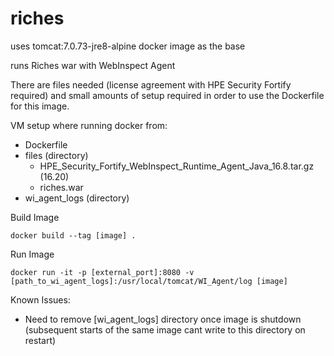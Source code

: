 # riches
uses tomcat:7.0.73-jre8-alpine docker image as the base

runs Riches war with WebInspect Agent

There are files needed (license agreement with HPE Security Fortify required) and small amounts of setup required in order to use the Dockerfile for this image.

VM setup where running docker from:
- Dockerfile
- files (directory)
  - HPE_Security_Fortify_WebInspect_Runtime_Agent_Java_16.8.tar.gz (16.20)
  - riches.war
- wi_agent_logs (directory)



Build Image
```
docker build --tag [image] .
```

Run Image 
```
docker run -it -p [external_port]:8080 -v [path_to_wi_agent_logs]:/usr/local/tomcat/WI_Agent/log [image]
```

Known Issues:
- Need to remove [wi_agent_logs] directory once image is shutdown (subsequent starts of the same image cant write to this directory on restart)
